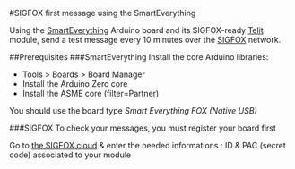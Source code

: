 #SIGFOX first message using the SmartEverything


Using the [SmartEverything](http://smarteverything.it) Arduino board and its SIGFOX-ready [Telit](http://www.telit.com/products/product-service-selector/product-service-selector/show/product/le51-868-s/) module, send a test message every 10 minutes over the [SIGFOX](http://makers.sigfox.com) network.

##Prerequisites
###SmartEverything
Install the core Arduino libraries:  

* Tools > Boards > Board Manager
* Install the Arduino Zero core
* Install the ASME core (filter=Partner)

You should use the board type _Smart Everything FOX (Native USB)_

###SIGFOX
To check your messages, you must register your board first

Go to [the SIGFOX cloud](http://backend.sigfox.com/activate) & enter the needed informations : ID & PAC (secret code) associated to your module
	
